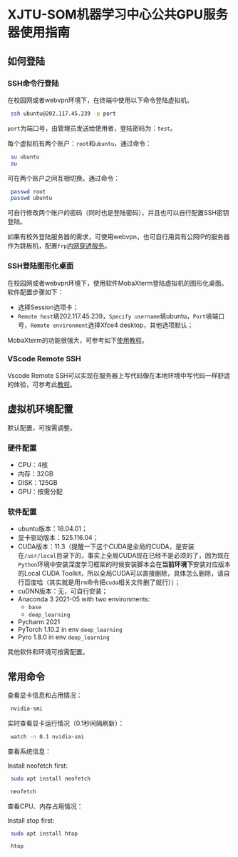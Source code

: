 # XJTU-SOM机器学习中心公共GPU服务器使用指南

## 如何登陆

### SSH命令行登陆

在校园网或者webvpn环境下，在终端中使用以下命令登陆虚拟机。

```sh
 ssh ubuntu@202.117.45.239 -p port
```

`port`为端口号，由管理员发送给使用者，登陆密码为：`test`。

每个虚拟机有两个账户：`root`和`ubuntu`，通过命令：

```sh
 su ubuntu
 su
```

可在两个账户之间互相切换。通过命令：

```sh
 passwd root
 passwd ubuntu
```

可自行修改两个账户的密码（同时也是登陆密码），并且也可以自行配置SSH密钥登陆。

如果有校外登陆服务器的需求，可使用webvpn，也可自行用具有公网IP的服务器作为跳板机，配置`frp`[内网穿透服务](http://pluckytyx.top/2021/01/%E5%9C%A8%E5%AE%B6%E8%BF%9E%E5%86%85%E7%BD%91%E6%9C%8D%E5%8A%A1%E5%99%A8%E5%AE%8C%E5%85%A8%E6%8C%87%E5%8D%97)。

### SSH登陆图形化桌面

在校园网或者webvpn环境下，使用软件MobaXterm登陆虚拟机的图形化桌面。软件配置步骤如下：

- 选择Session选项卡；
- `Remote host`填202.117.45.239，`Specify username`填ubuntu，`Port`填端口号，`Remote environment`选择Xfce4 desktop，其他选项默认；

MobaXterm的功能很强大，可参考如下[使用教程](https://zhuanlan.zhihu.com/p/61013117)。

### VScode Remote SSH

Vscode Remote SSH可以实现在服务器上写代码像在本地环境中写代码一样舒适的体验，可参考此[教程](https://zhuanlan.zhihu.com/p/68577071)。

## 虚拟机环境配置

默认配置，可按需调整。

### 硬件配置

- CPU：4核
- 内存：32GB
- DISK：125GB
- GPU：按需分配

### 软件配置

- ubuntu版本：18.04.01；
- 显卡驱动版本：525.116.04；
- CUDA版本：11.3（提醒一下这个CUDA是全局的CUDA，是安装在`/usr/local`目录下的，事实上全局CUDA现在已经不是必须的了，因为现在`Python`环境中安装深度学习框架的时候安装脚本会在**当前环境下**安装对应版本的Local CUDA Toolkit，所以全局CUDA可以直接删除，具体怎么删除，请自行百度哈（其实就是用`rm`命令把`cuda`相关文件删了就行））；
- cuDNN版本：无，可自行安装；
- Anaconda 3 2021-05 with two environments:
  - `base`
  - `deep_learning`
- Pycharm 2021
- PyTorch 1.10.2 in env `deep_learning`
- Pyro 1.8.0 in env `deep_learning`

其他软件和环境可按需配置。

## 常用命令

查看显卡信息和占用情况：

```sh
 nvidia-smi
```

实时查看显卡运行情况（0.1秒间隔刷新）：

```sh
 watch -n 0.1 nvidia-smi
```

查看系统信息：

Install neofetch first:

```sh
 sudo apt install neofetch
```

```sh
 neofetch
```

查看CPU、内存占用情况：

Install stop first:

```sh
 sudo apt install htop
```

```sh
 htop
```

